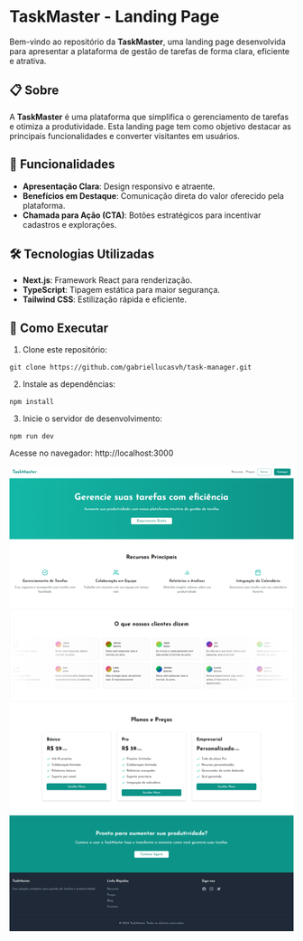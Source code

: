 # TaskMaster - Landing Page

Bem-vindo ao repositório da **TaskMaster**, uma landing page desenvolvida para apresentar a plataforma de gestão de tarefas de forma clara, eficiente e atrativa.

## 📋 Sobre

A **TaskMaster** é uma plataforma que simplifica o gerenciamento de tarefas e otimiza a produtividade. Esta landing page tem como objetivo destacar as principais funcionalidades e converter visitantes em usuários.

## 🚀 Funcionalidades

- **Apresentação Clara**: Design responsivo e atraente.
- **Benefícios em Destaque**: Comunicação direta do valor oferecido pela plataforma.
- **Chamada para Ação (CTA)**: Botões estratégicos para incentivar cadastros e explorações.

## 🛠️ Tecnologias Utilizadas
- **Next.js**: Framework React para renderização.
- **TypeScript**: Tipagem estática para maior segurança.
- **Tailwind CSS**: Estilização rápida e eficiente.

## 🚀 Como Executar
1. Clone este repositório:
```
git clone https://github.com/gabriellucasvh/task-manager.git
```
2. Instale as dependências:
```
npm install
```
3. Inicie o servidor de desenvolvimento:
```
npm run dev
```
Acesse no navegador:
http://localhost:3000

![](./public/banner.png)
